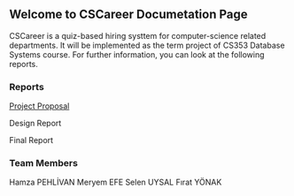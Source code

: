 ## Welcome to CSCareer Documetation Page

CSCareer is a quiz-based hiring systtem for computer-science related departments. It will be implemented as the term project of CS353 Database Systems course. For further information, you can look at the following reports.

### Reports

[Project Proposal](https://github.com/hamzapehlivan/Database-Project)

Design Report

Final Report

### Team Members

Hamza PEHLİVAN <t> Meryem EFE <t> Selen UYSAL <t> Fırat YÖNAK
